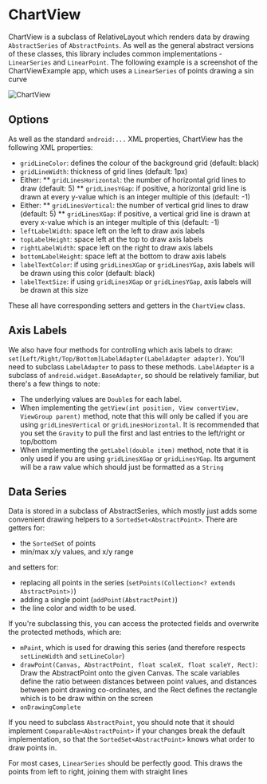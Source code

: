 ChartView
=========
ChartView is a subclass of RelativeLayout which renders data by drawing `AbstractSeries` of `AbstractPoints`. As well as the general 
abstract versions of these classes, this library includes common implementations - `LinearSeries` and `LinearPoint`. The following 
example is a screenshot of the ChartViewExample app, which uses a `LinearSeries` of points drawing a sin curve

![ChartView](http://i.imgur.com/tyXQw.png)

Options
-------
As well as the standard `android:...` XML properties, ChartView has the following XML properties:
* `gridLineColor`: defines the colour of the background grid (default: black)
* `gridLineWidth`: thickness of grid lines (default: 1px)
* Either:
** `gridLinesHorizontal`: the number of horizontal grid lines to draw (default: 5)
** `gridLinesYGap`: if positive, a horizontal grid line is drawn at every y-value which is an integer multiple of this (default: -1)
* Either:
** `gridLinesVertical`: the number of vertical grid lines to draw (default: 5)
** `gridLinesXGap`: if positive, a vertical grid line is drawn at every x-value which is an integer multiple of this (default: -1)
* `leftLabelWidth`: space left on the left to draw axis labels
* `topLabelHeight`: space left at the top to draw axis labels
* `rightLabelWidth`: space left on the right to draw axis labels
* `bottomLabelHeight`: space left at the bottom to draw axis labels
* `labelTextColor`: if using `gridLinesXGap` or `gridLinesYGap`, axis labels will be drawn using this color (default: black)
* `labelTextSize`: if using `gridLinesXGap` or `gridLinesYGap`, axis labels will be drawn at this size

These all have corresponding setters and getters in the `ChartView` class.

Axis Labels
-----------
We also have four methods for controlling which axis labels to draw: `set[Left/Right/Top/Bottom]LabelAdapter(LabelAdapter adapter)`. You'll 
need to subclass `LabelAdapter` to pass to these methods. `LabelAdapter` is a subclass of `android.widget.BaseAdapter`, so should be 
relatively familiar, but there's a few things to note:

* The underlying values are `Double`s for each label.
* When implementing the `getView(int position, View convertView, ViewGroup parent)` method, note that this will only be called if you are 
using `gridLinesVertical` or `gridLinesHorizontal`. It is recommended that you set the `Gravity` to pull the first and last entries to the left/right 
or top/bottom
* When implementing the `getLabel(double item)` method, note that it is only used if you are using `gridLinesXGap` or `gridLinesYGap`. Its argument 
will be a raw value which should just be formatted as a `String`

Data Series
-----------
Data is stored in a subclass of AbstractSeries, which mostly just adds some convenient drawing helpers to a `SortedSet<AbstractPoint>`. There are 
getters for:
* the `SortedSet` of points
* min/max x/y values, and x/y range

and setters for:
* replacing all points in the series (`setPoints(Collection<? extends AbstractPoint>)`)
* adding a single point (`addPoint(AbstractPoint)`)
* the line color and width to be used.

If you're subclassing this, you can access the protected fields and overwrite the protected methods, which are:
* `mPaint`, which is used for drawing this series (and therefore respects `setLineWidth` and `setLineColor`)
* `drawPoint(Canvas, AbstractPoint, float scaleX, float scaleY, Rect)`: Draw the AbstractPoint onto the given Canvas. The scale variables define the 
ratio between distances between point values, and distances between point drawing co-ordinates, and the Rect defines the rectangle which is to be draw 
within on the screen
* `onDrawingComplete`

If you need to subclass `AbstractPoint`, you should note that it should implement `Comparable<AbstractPoint>` if your changes break the default implementation, 
so that the `SortedSet<AbstractPoint>` knows what order to draw points in.

For most cases, `LinearSeries` should be perfectly good. This draws the points from left to right, joining them with straight lines